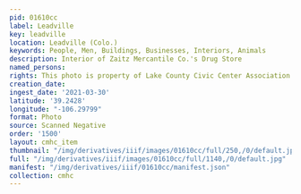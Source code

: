 ```yaml
---
pid: 01610cc
label: Leadville
key: leadville
location: Leadville (Colo.)
keywords: People, Men, Buildings, Businesses, Interiors, Animals
description: Interior of Zaitz Mercantile Co.'s Drug Store
named_persons: 
rights: This photo is property of Lake County Civic Center Association.
creation_date: 
ingest_date: '2021-03-30'
latitude: '39.2428'
longitude: "-106.29799"
format: Photo
source: Scanned Negative
order: '1500'
layout: cmhc_item
thumbnail: "/img/derivatives/iiif/images/01610cc/full/250,/0/default.jpg"
full: "/img/derivatives/iiif/images/01610cc/full/1140,/0/default.jpg"
manifest: "/img/derivatives/iiif/01610cc/manifest.json"
collection: cmhc
---
```

